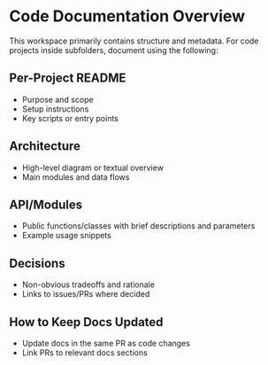 # Code Documentation Overview

This workspace primarily contains structure and metadata. For code projects inside subfolders, document using the following:

## Per-Project README
- Purpose and scope
- Setup instructions
- Key scripts or entry points

## Architecture
- High-level diagram or textual overview
- Main modules and data flows

## API/Modules
- Public functions/classes with brief descriptions and parameters
- Example usage snippets

## Decisions
- Non-obvious tradeoffs and rationale
- Links to issues/PRs where decided

## How to Keep Docs Updated
- Update docs in the same PR as code changes
- Link PRs to relevant docs sections


